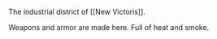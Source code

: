 The industrial district of [[New Victoris]].

Weapons and armor are made here. Full of heat and smoke.